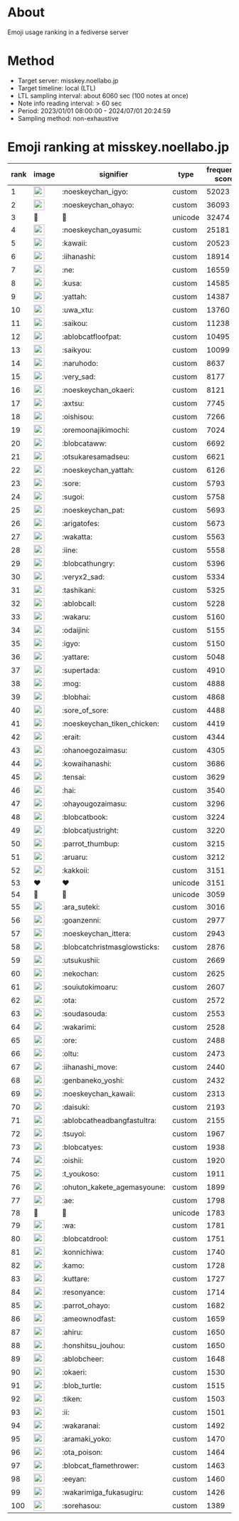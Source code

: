 # About
Emoji usage ranking in a fediverse server

# Method
- Target server: misskey.noellabo.jp
- Target timeline: local (LTL)
- LTL sampling interval: about 6060 sec (100 notes at once)
- Note info reading interval: > 60 sec
- Period: 2023/01/01 08:00:00 - 2024/07/01 20:24:59 
- Sampling method: non-exhaustive

# Emoji ranking at misskey.noellabo.jp

|rank|image|signifier|type|frequency score|
|----|----|----|----|----|
|1|<img height="24" src="https://misskey.noellabo.jp/emoji/noeskeychan_igyo.webp">|:noeskeychan_igyo:|custom|52023|
|2|<img height="24" src="https://misskey.noellabo.jp/emoji/noeskeychan_ohayo.webp">|:noeskeychan_ohayo:|custom|36093|
|3|🎉|🎉|unicode|32474|
|4|<img height="24" src="https://misskey.noellabo.jp/emoji/noeskeychan_oyasumi.webp">|:noeskeychan_oyasumi:|custom|25181|
|5|<img height="24" src="https://misskey.noellabo.jp/emoji/kawaii.webp">|:kawaii:|custom|20523|
|6|<img height="24" src="https://misskey.noellabo.jp/emoji/iihanashi.webp">|:iihanashi:|custom|18914|
|7|<img height="24" src="https://misskey.noellabo.jp/emoji/ne.webp">|:ne:|custom|16559|
|8|<img height="24" src="https://misskey.noellabo.jp/emoji/kusa.webp">|:kusa:|custom|14585|
|9|<img height="24" src="https://misskey.noellabo.jp/emoji/yattah.webp">|:yattah:|custom|14387|
|10|<img height="24" src="https://misskey.noellabo.jp/emoji/uwa_xtu.webp">|:uwa_xtu:|custom|13760|
|11|<img height="24" src="https://misskey.noellabo.jp/emoji/saikou.webp">|:saikou:|custom|11238|
|12|<img height="24" src="https://misskey.noellabo.jp/emoji/ablobcatfloofpat.webp">|:ablobcatfloofpat:|custom|10495|
|13|<img height="24" src="https://misskey.noellabo.jp/emoji/saikyou.webp">|:saikyou:|custom|10099|
|14|<img height="24" src="https://misskey.noellabo.jp/emoji/naruhodo.webp">|:naruhodo:|custom|8637|
|15|<img height="24" src="https://misskey.noellabo.jp/emoji/very_sad.webp">|:very_sad:|custom|8177|
|16|<img height="24" src="https://misskey.noellabo.jp/emoji/noeskeychan_okaeri.webp">|:noeskeychan_okaeri:|custom|8121|
|17|<img height="24" src="https://misskey.noellabo.jp/emoji/axtsu.webp">|:axtsu:|custom|7745|
|18|<img height="24" src="https://misskey.noellabo.jp/emoji/oishisou.webp">|:oishisou:|custom|7266|
|19|<img height="24" src="https://misskey.noellabo.jp/emoji/oremoonajikimochi.webp">|:oremoonajikimochi:|custom|7024|
|20|<img height="24" src="https://misskey.noellabo.jp/emoji/blobcataww.webp">|:blobcataww:|custom|6692|
|21|<img height="24" src="https://misskey.noellabo.jp/emoji/otsukaresamadseu.webp">|:otsukaresamadseu:|custom|6621|
|22|<img height="24" src="https://misskey.noellabo.jp/emoji/noeskeychan_yattah.webp">|:noeskeychan_yattah:|custom|6126|
|23|<img height="24" src="https://misskey.noellabo.jp/emoji/sore.webp">|:sore:|custom|5793|
|24|<img height="24" src="https://misskey.noellabo.jp/emoji/sugoi.webp">|:sugoi:|custom|5758|
|25|<img height="24" src="https://misskey.noellabo.jp/emoji/noeskeychan_pat.webp">|:noeskeychan_pat:|custom|5693|
|26|<img height="24" src="https://misskey.noellabo.jp/emoji/arigatofes.webp">|:arigatofes:|custom|5673|
|27|<img height="24" src="https://misskey.noellabo.jp/emoji/wakatta.webp">|:wakatta:|custom|5563|
|28|<img height="24" src="https://misskey.noellabo.jp/emoji/iine.webp">|:iine:|custom|5558|
|29|<img height="24" src="https://misskey.noellabo.jp/emoji/blobcathungry.webp">|:blobcathungry:|custom|5396|
|30|<img height="24" src="https://misskey.noellabo.jp/emoji/veryx2_sad.webp">|:veryx2_sad:|custom|5334|
|31|<img height="24" src="https://misskey.noellabo.jp/emoji/tashikani.webp">|:tashikani:|custom|5325|
|32|<img height="24" src="https://misskey.noellabo.jp/emoji/ablobcall.webp">|:ablobcall:|custom|5228|
|33|<img height="24" src="https://misskey.noellabo.jp/emoji/wakaru.webp">|:wakaru:|custom|5160|
|34|<img height="24" src="https://misskey.noellabo.jp/emoji/odaijini.webp">|:odaijini:|custom|5155|
|35|<img height="24" src="https://misskey.noellabo.jp/emoji/igyo.webp">|:igyo:|custom|5150|
|36|<img height="24" src="https://misskey.noellabo.jp/emoji/yattare.webp">|:yattare:|custom|5048|
|37|<img height="24" src="https://misskey.noellabo.jp/emoji/supertada.webp">|:supertada:|custom|4910|
|38|<img height="24" src="https://misskey.noellabo.jp/emoji/mog.webp">|:mog:|custom|4888|
|39|<img height="24" src="https://misskey.noellabo.jp/emoji/blobhai.webp">|:blobhai:|custom|4868|
|40|<img height="24" src="https://misskey.noellabo.jp/emoji/sore_of_sore.webp">|:sore_of_sore:|custom|4488|
|41|<img height="24" src="https://misskey.noellabo.jp/emoji/noeskeychan_tiken_chicken.webp">|:noeskeychan_tiken_chicken:|custom|4419|
|42|<img height="24" src="https://misskey.noellabo.jp/emoji/erait.webp">|:erait:|custom|4344|
|43|<img height="24" src="https://misskey.noellabo.jp/emoji/ohanoegozaimasu.webp">|:ohanoegozaimasu:|custom|4305|
|44|<img height="24" src="https://misskey.noellabo.jp/emoji/kowaihanashi.webp">|:kowaihanashi:|custom|3686|
|45|<img height="24" src="https://misskey.noellabo.jp/emoji/tensai.webp">|:tensai:|custom|3629|
|46|<img height="24" src="https://misskey.noellabo.jp/emoji/hai.webp">|:hai:|custom|3540|
|47|<img height="24" src="https://misskey.noellabo.jp/emoji/ohayougozaimasu.webp">|:ohayougozaimasu:|custom|3296|
|48|<img height="24" src="https://misskey.noellabo.jp/emoji/blobcatbook.webp">|:blobcatbook:|custom|3224|
|49|<img height="24" src="https://misskey.noellabo.jp/emoji/blobcatjustright.webp">|:blobcatjustright:|custom|3220|
|50|<img height="24" src="https://misskey.noellabo.jp/emoji/parrot_thumbup.webp">|:parrot_thumbup:|custom|3215|
|51|<img height="24" src="https://misskey.noellabo.jp/emoji/aruaru.webp">|:aruaru:|custom|3212|
|52|<img height="24" src="https://misskey.noellabo.jp/emoji/kakkoii.webp">|:kakkoii:|custom|3151|
|53|❤|❤|unicode|3151|
|54|🍗|🍗|unicode|3059|
|55|<img height="24" src="https://misskey.noellabo.jp/emoji/ara_suteki.webp">|:ara_suteki:|custom|3016|
|56|<img height="24" src="https://misskey.noellabo.jp/emoji/goanzenni.webp">|:goanzenni:|custom|2977|
|57|<img height="24" src="https://misskey.noellabo.jp/emoji/noeskeychan_ittera.webp">|:noeskeychan_ittera:|custom|2943|
|58|<img height="24" src="https://misskey.noellabo.jp/emoji/blobcatchristmasglowsticks.webp">|:blobcatchristmasglowsticks:|custom|2876|
|59|<img height="24" src="https://misskey.noellabo.jp/emoji/utsukushii.webp">|:utsukushii:|custom|2669|
|60|<img height="24" src="https://misskey.noellabo.jp/emoji/nekochan.webp">|:nekochan:|custom|2625|
|61|<img height="24" src="https://misskey.noellabo.jp/emoji/souiutokimoaru.webp">|:souiutokimoaru:|custom|2607|
|62|<img height="24" src="https://misskey.noellabo.jp/emoji/ota.webp">|:ota:|custom|2572|
|63|<img height="24" src="https://misskey.noellabo.jp/emoji/soudasouda.webp">|:soudasouda:|custom|2553|
|64|<img height="24" src="https://misskey.noellabo.jp/emoji/wakarimi.webp">|:wakarimi:|custom|2528|
|65|<img height="24" src="https://misskey.noellabo.jp/emoji/ore.webp">|:ore:|custom|2488|
|66|<img height="24" src="https://misskey.noellabo.jp/emoji/oltu.webp">|:oltu:|custom|2473|
|67|<img height="24" src="https://misskey.noellabo.jp/emoji/iihanashi_move.webp">|:iihanashi_move:|custom|2440|
|68|<img height="24" src="https://misskey.noellabo.jp/emoji/genbaneko_yoshi.webp">|:genbaneko_yoshi:|custom|2432|
|69|<img height="24" src="https://misskey.noellabo.jp/emoji/noeskeychan_kawaii.webp">|:noeskeychan_kawaii:|custom|2313|
|70|<img height="24" src="https://misskey.noellabo.jp/emoji/daisuki.webp">|:daisuki:|custom|2193|
|71|<img height="24" src="https://misskey.noellabo.jp/emoji/ablobcatheadbangfastultra.webp">|:ablobcatheadbangfastultra:|custom|2155|
|72|<img height="24" src="https://misskey.noellabo.jp/emoji/tsuyoi.webp">|:tsuyoi:|custom|1967|
|73|<img height="24" src="https://misskey.noellabo.jp/emoji/blobcatyes.webp">|:blobcatyes:|custom|1938|
|74|<img height="24" src="https://misskey.noellabo.jp/emoji/oishii.webp">|:oishii:|custom|1920|
|75|<img height="24" src="https://misskey.noellabo.jp/emoji/t_youkoso.webp">|:t_youkoso:|custom|1911|
|76|<img height="24" src="https://misskey.noellabo.jp/emoji/ohuton_kakete_agemasyoune.webp">|:ohuton_kakete_agemasyoune:|custom|1899|
|77|<img height="24" src="https://misskey.noellabo.jp/emoji/ae.webp">|:ae:|custom|1798|
|78|👀|👀|unicode|1783|
|79|<img height="24" src="https://misskey.noellabo.jp/emoji/wa.webp">|:wa:|custom|1781|
|80|<img height="24" src="https://misskey.noellabo.jp/emoji/blobcatdrool.webp">|:blobcatdrool:|custom|1751|
|81|<img height="24" src="https://misskey.noellabo.jp/emoji/konnichiwa.webp">|:konnichiwa:|custom|1740|
|82|<img height="24" src="https://misskey.noellabo.jp/emoji/kamo.webp">|:kamo:|custom|1728|
|83|<img height="24" src="https://misskey.noellabo.jp/emoji/kuttare.webp">|:kuttare:|custom|1727|
|84|<img height="24" src="https://misskey.noellabo.jp/emoji/resonyance.webp">|:resonyance:|custom|1714|
|85|<img height="24" src="https://misskey.noellabo.jp/emoji/parrot_ohayo.webp">|:parrot_ohayo:|custom|1682|
|86|<img height="24" src="https://misskey.noellabo.jp/emoji/ameownodfast.webp">|:ameownodfast:|custom|1659|
|87|<img height="24" src="https://misskey.noellabo.jp/emoji/ahiru.webp">|:ahiru:|custom|1650|
|88|<img height="24" src="https://misskey.noellabo.jp/emoji/honshitsu_jouhou.webp">|:honshitsu_jouhou:|custom|1650|
|89|<img height="24" src="https://misskey.noellabo.jp/emoji/ablobcheer.webp">|:ablobcheer:|custom|1648|
|90|<img height="24" src="https://misskey.noellabo.jp/emoji/okaeri.webp">|:okaeri:|custom|1530|
|91|<img height="24" src="https://misskey.noellabo.jp/emoji/blob_turtle.webp">|:blob_turtle:|custom|1515|
|92|<img height="24" src="https://misskey.noellabo.jp/emoji/tiken.webp">|:tiken:|custom|1503|
|93|<img height="24" src="https://misskey.noellabo.jp/emoji/ii.webp">|:ii:|custom|1501|
|94|<img height="24" src="https://misskey.noellabo.jp/emoji/wakaranai.webp">|:wakaranai:|custom|1492|
|95|<img height="24" src="https://misskey.noellabo.jp/emoji/aramaki_yoko.webp">|:aramaki_yoko:|custom|1470|
|96|<img height="24" src="https://misskey.noellabo.jp/emoji/ota_poison.webp">|:ota_poison:|custom|1464|
|97|<img height="24" src="https://misskey.noellabo.jp/emoji/blobcat_flamethrower.webp">|:blobcat_flamethrower:|custom|1463|
|98|<img height="24" src="https://misskey.noellabo.jp/emoji/eeyan.webp">|:eeyan:|custom|1460|
|99|<img height="24" src="https://misskey.noellabo.jp/emoji/wakarimiga_fukasugiru.webp">|:wakarimiga_fukasugiru:|custom|1426|
|100|<img height="24" src="https://misskey.noellabo.jp/emoji/sorehasou.webp">|:sorehasou:|custom|1389|
